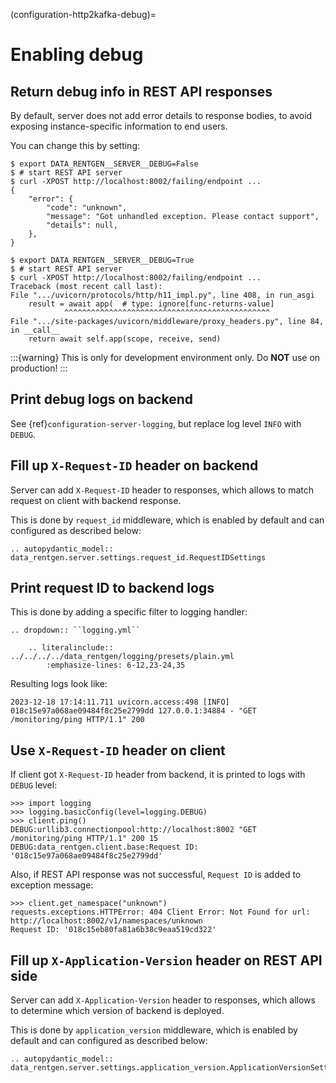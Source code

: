 (configuration-http2kafka-debug)=

# Enabling debug

## Return debug info in REST API responses

By default, server does not add error details to response bodies,
to avoid exposing instance-specific information to end users.

You can change this by setting:

```console
$ export DATA_RENTGEN__SERVER__DEBUG=False
$ # start REST API server
$ curl -XPOST http://localhost:8002/failing/endpoint ...
{
    "error": {
        "code": "unknown",
        "message": "Got unhandled exception. Please contact support",
        "details": null,
    },
}
```

```console
$ export DATA_RENTGEN__SERVER__DEBUG=True
$ # start REST API server
$ curl -XPOST http://localhost:8002/failing/endpoint ...
Traceback (most recent call last):
File ".../uvicorn/protocols/http/h11_impl.py", line 408, in run_asgi
    result = await app(  # type: ignore[func-returns-value]
            ^^^^^^^^^^^^^^^^^^^^^^^^^^^^^^^^^^^^^^^^^^^^^^
File ".../site-packages/uvicorn/middleware/proxy_headers.py", line 84, in __call__
    return await self.app(scope, receive, send)
```

:::{warning}
This is only for development environment only. Do **NOT** use on production!
:::

## Print debug logs on backend

See {ref}`configuration-server-logging`, but replace log level `INFO` with `DEBUG`.

## Fill up `X-Request-ID` header on backend

Server can add `X-Request-ID` header to responses, which allows to match request on client with backend response.

This is done by `request_id` middleware, which is enabled by default and can configured as described below:

```{eval-rst}
.. autopydantic_model:: data_rentgen.server.settings.request_id.RequestIDSettings
```

## Print request ID to backend logs

This is done by adding a specific filter to logging handler:

```{eval-rst}
.. dropdown:: ``logging.yml``

    .. literalinclude:: ../../../../data_rentgen/logging/presets/plain.yml
        :emphasize-lines: 6-12,23-24,35
```

Resulting logs look like:

```text
2023-12-18 17:14:11.711 uvicorn.access:498 [INFO] 018c15e97a068ae09484f8c25e2799dd 127.0.0.1:34884 - "GET /monitoring/ping HTTP/1.1" 200
```

## Use `X-Request-ID` header on client

If client got `X-Request-ID` header from backend, it is printed to logs with `DEBUG` level:

```pycon
>>> import logging
>>> logging.basicConfig(level=logging.DEBUG)
>>> client.ping()
DEBUG:urllib3.connectionpool:http://localhost:8002 "GET /monitoring/ping HTTP/1.1" 200 15
DEBUG:data_rentgen.client.base:Request ID: '018c15e97a068ae09484f8c25e2799dd'
```

Also, if REST API response was not successful, `Request ID` is added to exception message:

```pycon
>>> client.get_namespace("unknown")
requests.exceptions.HTTPError: 404 Client Error: Not Found for url: http://localhost:8002/v1/namespaces/unknown
Request ID: '018c15eb80fa81a6b38c9eaa519cd322'
```

## Fill up `X-Application-Version` header on REST API side

Server can add `X-Application-Version` header to responses, which allows to determine which version of backend is deployed.

This is done by `application_version` middleware, which is enabled by default and can configured as described below:

```{eval-rst}
.. autopydantic_model:: data_rentgen.server.settings.application_version.ApplicationVersionSettings
```
